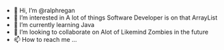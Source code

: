 - 👋 Hi, I’m @ralphregan
- 👀 I’m interested in A lot of things Software Developer is on that ArrayList 
- 🌱 I’m currently learning Java
- 💞️ I’m looking to collaborate on Alot of Likemind Zombies in the future 
- 📫 How to reach me ...

<!---
ralphregan/ralphregan is a ✨ special ✨ repository because its `README.md` (this file) appears on your GitHub profile.
You can click the Preview link to take a look at your changes.
--->
